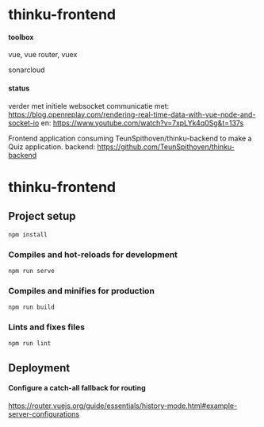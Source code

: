 # thinku-frontend
#### toolbox
vue, vue router, vuex

sonarcloud

#### status
verder met initiele websocket communicatie met:
https://blog.openreplay.com/rendering-real-time-data-with-vue-node-and-socket-io
en: https://www.youtube.com/watch?v=7xpLYk4q0Sg&t=137s

Frontend application consuming TeunSpithoven/thinku-backend to make a Quiz application.
backend: https://github.com/TeunSpithoven/thinku-backend

# thinku-frontend

## Project setup
```
npm install
```

### Compiles and hot-reloads for development
```
npm run serve
```

### Compiles and minifies for production
```
npm run build
```

### Lints and fixes files
```
npm run lint
```
## Deployment
#### Configure a catch-all fallback for routing
https://router.vuejs.org/guide/essentials/history-mode.html#example-server-configurations

